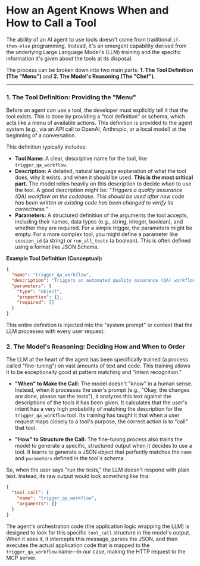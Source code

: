# How an Agent Knows When and How to Call a Tool

The ability of an AI agent to use tools doesn't come from traditional `if-then-else` programming. Instead, it's an emergent capability derived from the underlying Large Language Model's (LLM) training and the specific information it's given about the tools at its disposal.

The process can be broken down into two main parts: **1. The Tool Definition (The "Menu")** and **2. The Model's Reasoning (The "Chef")**.

---

### 1. The Tool Definition: Providing the "Menu"

Before an agent can use a tool, the developer must explicitly tell it that the tool exists. This is done by providing a "tool definition" or schema, which acts like a menu of available actions. This definition is provided to the agent system (e.g., via an API call to OpenAI, Anthropic, or a local model) at the beginning of a conversation.

This definition typically includes:

-   **Tool Name:** A clear, descriptive name for the tool, like `trigger_qa_workflow`.
-   **Description:** A detailed, natural language explanation of what the tool does, why it exists, and when it should be used. **This is the most critical part.** The model relies heavily on this description to decide *when* to use the tool. A good description might be: *"Triggers a quality assurance (QA) workflow on the codebase. This should be used after new code has been written or existing code has been changed to verify its correctness."*
-   **Parameters:** A structured definition of the arguments the tool accepts, including their names, data types (e.g., string, integer, boolean), and whether they are required. For a simple trigger, the parameters might be empty. For a more complex tool, you might define a parameter like `session_id` (a string) or `run_all_tests` (a boolean). This is often defined using a format like JSON Schema.

**Example Tool Definition (Conceptual):**

```json
{
  "name": "trigger_qa_workflow",
  "description": "Triggers an automated quality assurance (QA) workflow. Use this after making changes to the code to run tests and checks.",
  "parameters": {
    "type": "object",
    "properties": {},
    "required": []
  }
}
```

This entire definition is injected into the "system prompt" or context that the LLM processes with every user request.

### 2. The Model's Reasoning: Deciding How and When to Order

The LLM at the heart of the agent has been specifically trained (a process called "fine-tuning") on vast amounts of text and code. This training allows it to be exceptionally good at pattern matching and "intent recognition."

-   **"When" to Make the Call:** The model doesn't "know" in a human sense. Instead, when it processes the user's prompt (e.g., "Okay, the changes are done, please run the tests"), it analyzes this text against the descriptions of the tools it has been given. It calculates that the user's intent has a very high probability of matching the description for the `trigger_qa_workflow` tool. Its training has taught it that when a user request maps closely to a tool's purpose, the correct action is to "call" that tool.

-   **"How" to Structure the Call:** The fine-tuning process also trains the model to generate a specific, structured output when it decides to use a tool. It learns to generate a JSON object that perfectly matches the `name` and `parameters` defined in the tool's schema.

So, when the user says "run the tests," the LLM doesn't respond with plain text. Instead, its raw output would look something like this:

```json
{
  "tool_call": {
    "name": "trigger_qa_workflow",
    "arguments": {}
  }
}
```

The agent's orchestration code (the application logic wrapping the LLM) is designed to look for this specific `tool_call` structure in the model's output. When it sees it, it intercepts this message, parses the JSON, and then executes the actual application code that is mapped to the `trigger_qa_workflow` name—in our case, making the HTTP request to the MCP server. 